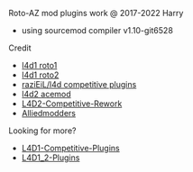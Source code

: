 Roto-AZ mod plugins work @ 2017-2022 Harry
* using sourcemod compiler v1.10-git6528

Credit
* [l4d1 roto1](https://code.google.com/archive/p/rotoblin/source)
* [l4d1 roto2](https://github.com/raziEiL/rotoblin2/tree/left4dhooks/src)
* [raziEiL/l4d competitive plugins](https://bitbucket.org/disawar1/l4d-competitive-plugins/src/left4dhooks/)
* [l4d2 acemod](http://imgur.com/a/8Ptck)
* [L4D2-Competitive-Rework](https://github.com/SirPlease/L4D2-Competitive-Rework/tree/master/addons/sourcemod/scripting)
* [Alliedmodders](http://www.sourcemod.net/plugins.php?mod=6&search=1)

Looking for more?
* [L4D1-Competitive-Plugins](https://github.com/fbef0102/L4D1-Competitive-Plugins)
* [L4D1_2-Plugins](https://github.com/fbef0102/L4D1_2-Plugins)

